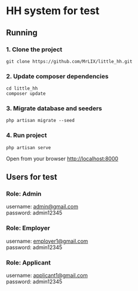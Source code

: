 # HH system for test

## Running
### 1. Clone the project
```shell
git clone https://github.com/MrLIX/little_hh.git
```

### 2. Update composer dependencies
```shell
cd little_hh
composer update
```
### 3. Migrate database and seeders
```shell
php artisan migrate --seed
```
### 4. Run project
```shell
php artisan serve
```
Open from your browser [http://localhost:8000](http://localhost:8000)

## Users for test 

### Role: Admin 
username: admin@gmail.com </br>
password: admin12345

### Role: Employer
username: employer1@gmail.com </br>
password: admin12345

### Role: Applicant
username: applicant1@gmail.com </br>
password: admin12345

